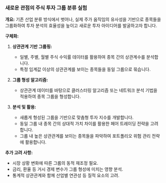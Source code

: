 ### 새로운 관점의 주식 투자 그룹 분류 실험

**개요:** 기존 산업 분류 방식에서 벗어나, 실제 주가 움직임의 유사성을 기반으로 종목들을 그룹화하여 투자 분석의 효율성을 높이고 새로운 투자 아이디어를 발굴하고자 합니다.

**구체화:**

1.  **상관관계 기반 그룹핑:**
    * 일별, 주별, 월별 주식 수익률 데이터를 활용하여 종목 간의 상관계수를 분석합니다.
    * 특정 임계값 이상의 상관관계를 보이는 종목들을 동일 그룹으로 묶습니다.

2.  **그룹 형성 알고리즘:**
    * 상관관계 데이터를 바탕으로 클러스터링 알고리즘 또는 네트워크 분석 기법을 적용하여 종목 그룹을 형성합니다.

3.  **분석 및 활용:**
    * 새롭게 형성된 그룹을 기반으로 맞춤형 투자 지수를 개발합니다.
    * 동일 그룹 내 종목 간의 상대적 가치 차이를 활용한 페어 트레이딩 전략을 고려합니다.
    * 그룹 내 높은 상관관계를 보이는 종목들을 파악하여 포트폴리오 위험 관리 전략에 활용합니다.

**추가 고려 사항:**

* 시장 상황 변화에 따른 그룹의 동적 재조정 필요.
* 금리, 환율 등 거시 경제 변수가 그룹 형성에 미치는 영향 분석.
* 통계적 상관관계와 함께 산업별 연관성 등 질적 요소의 고려.